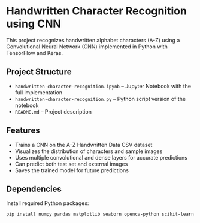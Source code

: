 # Handwritten Character Recognition using CNN

This project recognizes handwritten alphabet characters (A-Z) using a Convolutional Neural Network (CNN) implemented in Python with TensorFlow and Keras.

## Project Structure

- `handwritten-character-recognition.ipynb` – Jupyter Notebook with the full implementation  
- `handwritten-character-recognition.py` – Python script version of the notebook   
- `README.md` – Project description  

## Features

- Trains a CNN on the A-Z Handwritten Data CSV dataset  
- Visualizes the distribution of characters and sample images  
- Uses multiple convolutional and dense layers for accurate predictions  
- Can predict both test set and external images  
- Saves the trained model for future predictions  

## Dependencies

Install required Python packages:

```bash
pip install numpy pandas matplotlib seaborn opencv-python scikit-learn tensorflow keras
